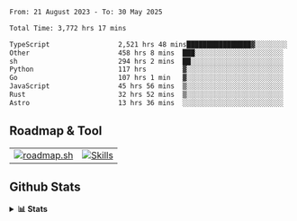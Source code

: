 <!--START_SECTION:waka-->

```txt
From: 21 August 2023 - To: 30 May 2025

Total Time: 3,772 hrs 17 mins

TypeScript                 2,521 hrs 48 mins████████████████▓░░░░░░░░   66.85 %
Other                      458 hrs 8 mins  ███░░░░░░░░░░░░░░░░░░░░░░   12.14 %
sh                         294 hrs 2 mins  ██░░░░░░░░░░░░░░░░░░░░░░░   07.79 %
Python                     117 hrs         ▓░░░░░░░░░░░░░░░░░░░░░░░░   03.10 %
Go                         107 hrs 1 min   ▓░░░░░░░░░░░░░░░░░░░░░░░░   02.84 %
JavaScript                 45 hrs 56 mins  ▒░░░░░░░░░░░░░░░░░░░░░░░░   01.22 %
Rust                       32 hrs 52 mins  ▒░░░░░░░░░░░░░░░░░░░░░░░░   00.87 %
Astro                      13 hrs 36 mins  ░░░░░░░░░░░░░░░░░░░░░░░░░   00.36 %
```

<!--END_SECTION:waka-->

## Roadmap & Tool
<table align="center">
  <tr>
    <td>
      <a href="https://roadmap.sh">
        <img src="https://roadmap.sh/card/tall/6505f3e78dfc79db2fff8e3e?variant=dark" alt="roadmap.sh" />
      </a>
    </td>
    <td>
      <a href="https://github.com/chaninlaw">
        <img src="https://skillicons.dev/icons?i=js,typescript,nodejs,nestjs,react,next,astro,html,css,tailwind,postgres,prisma,docker,git,rust,go&perline=7&theme=dark" alt="Skills" />
      </a>
    </td>
  </tr>
</table>

## Github Stats
<details close>
  <summary><b>📊 Stats</b></summary>
  <div align="center">
    
<picture>
  <source
    srcset="https://github-readme-stats.vercel.app/api?username=chaninlaw&show_icons=true&theme=dark"
    media="(prefers-color-scheme: dark)"
  />
  <source
    srcset="https://github-readme-stats.vercel.app/api?username=chaninlaw&show_icons=true"
    media="(prefers-color-scheme: light), (prefers-color-scheme: no-preference)"
  />
  <img src="https://github-readme-stats.vercel.app/api?username=chaninlaw&show_icons=true" />
</picture>
    
<picture>
  <source
    srcset="https://github-readme-stats.vercel.app/api/top-langs/?username=chaninlaw&layout=donut&theme=dark"
    media="(prefers-color-scheme: dark)"
  />
  <source
    srcset="https://github-readme-stats.vercel.app/api/top-langs/?username=chaninlaw&layout=donut"
    media="(prefers-color-scheme: light), (prefers-color-scheme: no-preference)"
  />
  <img src="https://github-readme-stats.vercel.app/api/top-langs/?username=chaninlaw&layout=donut" />
</picture>
    
  </div>
  
</details>

